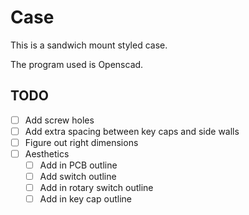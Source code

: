 # Case

This is a sandwich mount styled case.

The program used is Openscad.

## TODO
- [ ] Add screw holes
- [ ] Add extra spacing between key caps and side walls
- [ ] Figure out right dimensions
- [ ] Aesthetics
	- [ ] Add in PCB outline
	- [ ] Add switch outline
	- [ ] Add in rotary switch outline
	- [ ] Add in key cap outline
